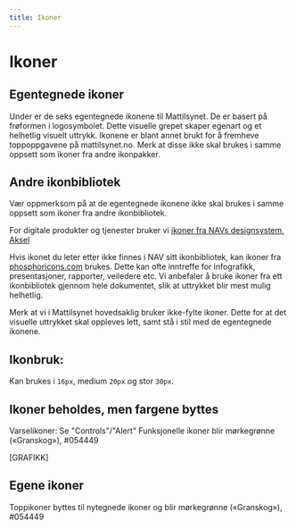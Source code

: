 ```yaml
---
title: Ikoner
---
```


# Ikoner

<!--[NEDLASTINGSKNAPP]-->

## Egentegnede ikoner
Under er de seks egentegnede ikonene til Mattilsynet. De er basert på frøformen i logosymbolet.
Dette visuelle grepet skaper egenart og et helhetlig visuelt uttrykk. Ikonene er blant annet brukt for å fremheve toppoppgavene på mattilsynet.no. Merk at disse ikke skal brukes i samme oppsett som ikoner fra andre ikonpakker. 

<Svgs path="/identitet/icons" />

## Andre ikonbibliotek
Vær oppmerksom på at de egentegnede ikonene ikke skal brukes i samme oppsett som ikoner fra andre ikonbibliotek.

For digitale produkter og tjenester bruker vi [ikoner fra NAVs designsystem, Aksel](https://aksel.nav.no/ikoner)

Hvis ikonet du leter etter ikke finnes i NAV sitt ikonbibliotek, kan ikoner fra [phosphoricons.com](https://phosphoricons.com/) brukes. Dette kan ofte inntreffe for infografikk, presentasjoner, rapporter, veiledere etc. Vi anbefaler å bruke ikoner fra ett ikonbibliotek gjennom hele dokumentet, slik at uttrykket blir mest mulig helhetlig.

Merk at vi i Mattilsynet hovedsaklig bruker ikke-fylte ikoner. Dette for at det visuelle uttrykket skal oppleves lett, samt stå i stil med de egentegnede ikonene.

## Ikonbruk:
Kan brukes i `16px`, medium `20px` og stor `30px`.

## Ikoner beholdes, men fargene byttes
Varselikoner: Se "Controls"/"Alert"
Funksjonelle ikoner blir mørkegrønne («Granskog»), #054449

[GRAFIKK]

## Egene ikoner
Toppikoner byttes til nytegnede ikoner
og blir mørkegrønne («Granskog»), #054449